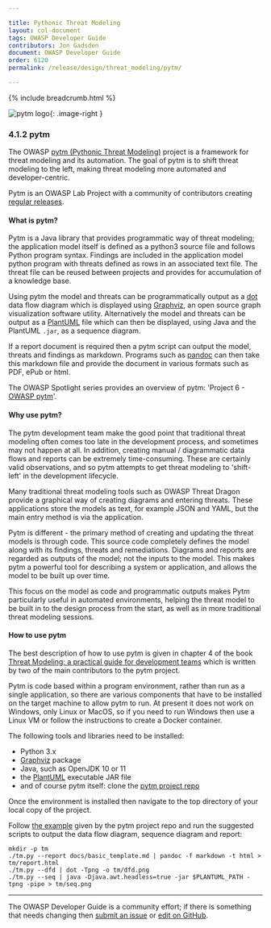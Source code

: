 ```yaml
---

title: Pythonic Threat Modeling
layout: col-document
tags: OWASP Developer Guide
contributors: Jon Gadsden
document: OWASP Developer Guide
order: 6120
permalink: /release/design/threat_modeling/pytm/

---
```


{% include breadcrumb.html %}

<style type="text/css">
.image-right {
  height: 180px;
  display: block;
  margin-left: auto;
  margin-right: auto;
  float: right;
}
</style>

![pytm logo](../../../../assets/images/logos/pytm.png "OWASP pytm"){: .image-right }

### 4.1.2 pytm

The OWASP [pytm (Pythonic Threat Modeling)][pytmproject] project is a framework for threat modeling and its automation.
The goal of pytm is to shift threat modeling to the left, making threat modeling more automated and developer-centric.

Pytm is an OWASP Lab Project with a community of contributors creating [regular releases][pytmreleases].

#### What is pytm?

Pytm is a Java library that provides programmatic way of threat modeling;
the application model itself is defined as a python3 source file and follows Python program syntax.
Findings are included in the application model python program with threats defined as rows in an associated text file.
The threat file can be reused between projects and provides for accumulation of a knowledge base.

Using pytm the model and threats can be programmatically output as a [dot][graphvizdot] data flow diagram
which is displayed using [Graphviz][graphviz], an open source graph visualization software utility.
Alternatively the model and threats can be output as a [PlantUML][plantuml] file which can then be displayed,
using Java and the PlantUML `.jar`, as a sequence diagram.

If a report document is required then a pytm script can output the model, threats and findings as markdown.
Programs such as [pandoc][pandoc] can then take this markdown file
and provide the document in various formats such as PDF, ePub or html.

The OWASP Spotlight series provides an overview of pytm: 'Project 6 - [OWASP pytm][spotlight06]'.

#### Why use pytm?

The pytm development team make the good point that traditional threat modeling often comes too late
in the development process, and sometimes may not happen at all.
In addition, creating manual / diagrammatic data flows and reports can be extremely time-consuming.
These are certainly valid observations,
and so pytm attempts to get threat modeling to 'shift-left' in the development lifecycle.

Many traditional threat modeling tools such as OWASP Threat Dragon provide
a graphical way of creating diagrams and entering threats.
These applications store the models as text, for example JSON and YAML, but the main entry method is via the application.

Pytm is different - the primary method of creating and updating the threat models is through code.
This source code completely defines the model along with its findings, threats and remediations.
Diagrams and reports are regarded as outputs of the model; not the inputs to the model.
This makes pytm a powerful tool for describing a system or application, and allows the model to be built up over time.

This focus on the model as code and programmatic outputs makes Pytm particularly useful in automated environments,
helping the threat model to be built in to the design process from the start,
as well as in more traditional threat modeling sessions.

#### How to use pytm

The best description of how to use pytm is given in chapter 4 of the book
[Threat Modeling: a practical guide for development teams][TMchap4]
which is written by two of the main contributors to the pytm project.

Pytm is code based within a program environment, rather than run as a single application,
so there are various components that have to be installed on the target machine to allow pytm to run.
At present it does not work on Windows, only Linux or MacOS, so if you need to run Windows then use a Linux VM
or follow the instructions to create a Docker container.

The following tools and libraries need to be installed:

* Python 3.x
* [Graphviz][graphvizdot] package
* Java, such as OpenJDK 10 or 11
* the [PlantUML][plantumljar] executable JAR file
* and of course pytm itself: clone the [pytm project repo][pytmrepo]

Once the environment is installed then navigate to the top directory of your local copy of the project.

Follow [the example][pytmexample] given by the pytm project repo and run the suggested scripts
to output the data flow diagram, sequence diagram and report:

```text
mkdir -p tm
./tm.py --report docs/basic_template.md | pandoc -f markdown -t html > tm/report.html
./tm.py --dfd | dot -Tpng -o tm/dfd.png
./tm.py --seq | java -Djava.awt.headless=true -jar $PLANTUML_PATH -tpng -pipe > tm/seq.png
```

----

The OWASP Developer Guide is a community effort; if there is something that needs changing
then [submit an issue][issue060102] or [edit on GitHub][edit060102].

[graphviz]: https://graphviz.org/
[graphvizdot]: https://graphviz.org/download/
[issue060102]: https://github.com/OWASP/www-project-developer-guide/issues/new?labels=enhancement&template=request.md&title=Update:%2006-design/01-threat-modeling/02-pytm
[pandoc]: https://pandoc.org/installing.html
[plantuml]: https://plantuml.com/
[plantumljar]: https://plantuml.com/download
[edit060102]: https://github.com/OWASP/www-project-developer-guide/blob/main/draft/06-design/01-threat-modeling/02-pytm.md
[pytmrepo]: https://github.com/izar/pytm/
[pytmproject]: https://owasp.org/www-project-pytm/
[pytmexample]: https://github.com/izar/pytm/blob/master/tm.py
[pytmreleases]: https://github.com/izar/pytm/releases
[spotlight06]: https://youtu.be/oTqkPaEbTnE
[TMchap4]: https://www.oreilly.com/library/view/threat-modeling/9781492056546/ch04.html

